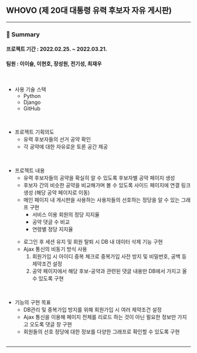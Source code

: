 ## WHOVO (제 20대 대통령 유력 후보자 자유 게시판)

---

### :memo: Summary

#### 프로젝트 기간 : 2022.02.25. ~ 2022.03.21.
#### 팀원 : 이이슬, 이현호, 장성원, 전기성, 최재우
</br>

- 사용 기술 스택
  - Python
  - Django
  - GitHub
</br>

- 프로젝트 기획의도
  - 유력 후보자들의 선거 공약 확인
  - 각 공약에 대한 자유로운 토론 공간 제공
 </br>
  
- 프로젝트 내용
  - 유력 후보자들의 공약을 확실히 알 수 있도록 후보자별 공약 페이지 생성
  - 후보자 간의 비슷한 공약을 비교해가며 볼 수 있도록 사이드 페이지에 연결 링크 생성 (해당 공약 페이지로 이동)
  - 메인 페이지 내 게시판을 사용하는 사용자들의 선호하는 정당을 알 수 있는 그래프 구현
    - 서비스 이용 회원의 정당 지지율
    - 공약 댓글 수 비교
    - 연령별 정당 지지율</p>
  - 로그인 후 세션 유지 및 회원 탈퇴 시 DB 내 데이터 삭제 기능 구현
  - Ajax 통신의 비동기 방식 사용
    1. 회원가입 시 아이디 중복 체크로 중복가입 사전 방지 및 비밀번호, 공백 등 제약조건 설정
    2. 공약 페이지에서 해당 후보-공약과 관련된 댓글 내용만 DB에서 가지고 올 수 있도록 구현
 </br>
 
- 기능의 구현 목표
  - DB관리 및 중복가입 방지를 위해 회원가입 시 여러 제약조건 설정 
  - Ajax 통신을 이용해 페이지 전체를 리로드 하는 것이 아닌 필요한 정보만 가지고 오도록 댓글 창 구현
  - 회원들의 선호 정당에 대한 정보를 다양한 그래프로 확인할 수 있도록 구현
  </br>
  
---
  
  

